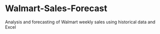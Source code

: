 # Walmart-Sales-Forecast
Analysis and forecasting of Walmart weekly sales using historical data and Excel

